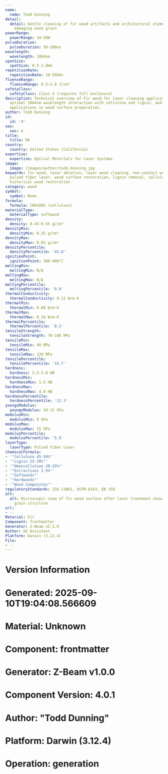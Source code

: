 ```yaml
---
name:
  name: Todd Dunning
detail:
  detail: Gentle cleaning of fir wood artifacts and architectural elements without
    damaging wood grain
powerRange:
  powerRange: 10-50W
pulseDuration:
  pulseDuration: 50-200ns
wavelength:
  wavelength: 1064nm
spotSize:
  spotSize: 0.5-3.0mm
repetitionRate:
  repetitionRate: 10-50kHz
fluenceRange:
  fluenceRange: 0.5–2.0 J/cm²
safetyClass:
  safetyClass: Class 4 (requires full enclosure)
description: Technical overview of Fir wood for laser cleaning applications, including
  optimal 1064nm wavelength interaction with cellulose and lignin, and specialized
  applications in wood surface preparation.
author: Todd Dunning
id:
  id: '4'
sex:
  sex: m
title:
  title: MA
country:
  country: United States (California)
expertise:
  expertise: Optical Materials for Laser Systems
image:
  image: /images/author/todd-dunning.jpg
keywords: fir wood, laser ablation, laser wood cleaning, non-contact wood cleaning,
  pulsed fiber laser, wood surface restoration, lignin removal, cellulose preservation,
  historical wood restoration
category: wood
symbol:
  symbol: None
formula:
  formula: C6H10O5 (cellulose)
materialType:
  materialType: softwood
density:
  density: 0.45-0.55 g/cm³
densityMin:
  densityMin: 0.35 g/cm³
densityMax:
  densityMax: 0.65 g/cm³
densityPercentile:
  densityPercentile: '42.8'
ignitionPoint:
  ignitionPoint: 300-400°C
meltingMin:
  meltingMin: N/A
meltingMax:
  meltingMax: N/A
meltingPercentile:
  meltingPercentile: '0.0'
thermalConductivity:
  thermalConductivity: 0.12 W/m·K
thermalMin:
  thermalMin: 0.08 W/m·K
thermalMax:
  thermalMax: 0.18 W/m·K
thermalPercentile:
  thermalPercentile: '8.2'
tensileStrength:
  tensileStrength: 70-100 MPa
tensileMin:
  tensileMin: 40 MPa
tensileMax:
  tensileMax: 120 MPa
tensilePercentile:
  tensilePercentile: '15.7'
hardness:
  hardness: 2.5-3.0 HB
hardnessMin:
  hardnessMin: 1.5 HB
hardnessMax:
  hardnessMax: 4.0 HB
hardnessPercentile:
  hardnessPercentile: '12.3'
youngsModulus:
  youngsModulus: 10-12 GPa
modulusMin:
  modulusMin: 8 GPa
modulusMax:
  modulusMax: 15 GPa
modulusPercentile:
  modulusPercentile: '5.8'
laserType:
  laserType: Pulsed Fiber Laser
chemicalFormula:
- '"Cellulose 45-50%"'
- '"Lignin 25-30%"'
- '"Hemicellulose 20-25%"'
- '"Extractives 2-5%"'
- '"Softwoods"'
- '"Hardwoods"'
- '"Wood Composites"'
regulatoryStandards: ISO 13061, ASTM D143, EN 350
alt:
  alt: Microscopic view of fir wood surface after laser treatment showing preserved
    grain structure
url:
- --
Material: Fir
Component: frontmatter
Generator: Z-Beam v2.1.0
Author: AI Assistant
Platform: Darwin (3.12.4)
File:
- --
---
```


# Version Information
# Generated: 2025-09-10T19:04:08.566609
# Material: Unknown
# Component: frontmatter
# Generator: Z-Beam v1.0.0
# Component Version: 4.0.1
# Author: "Todd Dunning"
# Platform: Darwin (3.12.4)
# Operation: generation
